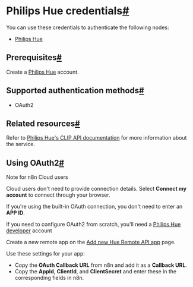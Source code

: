 [](https://github.com/n8n-io/n8n-docs/edit/main/docs/integrations/builtin/credentials/philipshue.md "Edit this page")

# Philips Hue credentials[#](#philips-hue-credentials "Permanent link")

You can use these credentials to authenticate the following nodes:

*   [Philips Hue](../../app-nodes/n8n-nodes-base.philipshue/)

## Prerequisites[#](#prerequisites "Permanent link")

Create a [Philips Hue](https://www.philips-hue.com/en-us) account.

## Supported authentication methods[#](#supported-authentication-methods "Permanent link")

*   OAuth2

## Related resources[#](#related-resources "Permanent link")

Refer to [Philips Hue's CLIP API documentation](https://developers.meethue.com/develop/hue-api-v2/api-reference/) for more information about the service.

## Using OAuth2[#](#using-oauth2 "Permanent link")

Note for n8n Cloud users

Cloud users don't need to provide connection details. Select **Connect my account** to connect through your browser.

If you're using the built-in OAuth connection, you don't need to enter an **APP ID**.

If you need to configure OAuth2 from scratch, you'll need a [Philips Hue developer](https://developers.meethue.com/) account

Create a new remote app on the [Add new Hue Remote API app](https://developers.meethue.com/add-new-hue-remote-api-app/) page.

Use these settings for your app:

*   Copy the **OAuth Callback URL** from n8n and add it as a **Callback URL**.
*   Copy the **AppId**, **ClientId**, and **ClientSecret** and enter these in the corresponding fields in n8n.